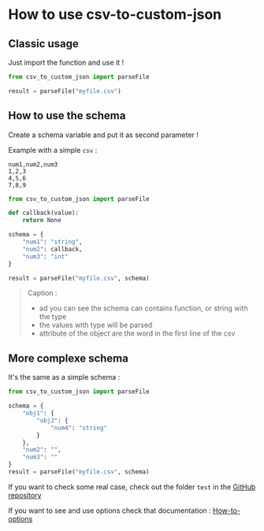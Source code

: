 # How to use csv-to-custom-json

## Classic usage

Just import the function and use it !

```python
from csv_to_custom_json import parseFile

result = parseFile("myfile.csv")
```

## How to use the schema

Create a schema variable and put it as second parameter !

Example with a simple `csv` :

```csv
num1,num2,num3
1,2,3
4,5,6
7,8,9
```

```python
from csv_to_custom_json import parseFile

def callback(value):
    return None

schema = {
    "num1": "string",
    "num2": callback,
    "num3": "int"
}

result = parseFile("myfile.csv", schema)
```

> Caption :
>
> - ad you can see the schema can contains function, or string with the type
> - the values with type will be parsed
> - attribute of the object are the word in the first line of the csv

## More complexe schema

It's the same as a simple schema :

```python
from csv_to_custom_json import parseFile

schema = {
    "obj1": {
        "obj2": {
            "num4": "string"
        }
    },
    "num2": "",
    "num3": ""
}
result = parseFile("myfile.csv", schema)
```

If you want to check some real case, check out the folder `test` in the [GitHub repository](https://github.com/Its-Just-Nans/csv-to-custom-json-python)

If you want to see and use options check that documentation : [How-to-options](https://github.com/Its-Just-Nans/csv-to-custom-json-python/wiki/How-to-options)
